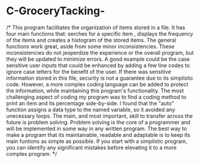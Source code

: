 # C-GroceryTacking-

/* This program facilitates the organization of items stored in a file. It has four main functions that: serches for a specific item , displays the frequency of the items and creates a histogram of the stored items. The general functions work great, aside from some minor inconsistencies. These inconsistencies do not jeoperdize the experience or the overall program, but they will be updated to minimize errors. A good example could be the case sensitive user inputs that could be enhanced by adding a few line codes to ignore case letters for the benefit of the user.
  If there was sensitive information stored in this file, security is not a guarantee due to its simplistic code. However, a more complex coding language can be added to protect the information, while maintaining this program's functionality. The most challenging aspect of coding my program was to find a coding method to print an item and its percentage side-by-side. I found that the "auto" function assigns a data type to the named variable, so it avoided any unecessary loops. The main, and most important, skill to transfer across the future is problem solving. Problem solving is the core of a programmer and will be implemented in some way in any written program. The best way to make a program that its maintainable, readable and adaptable is to keep its main funtions as simple as possible. If you start with a simplistic program, you can identify any significant mistakes before elevating it to a more complex program. */
